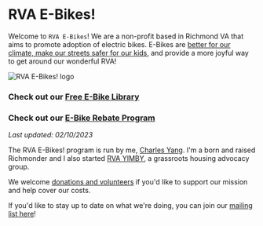 # RVA E-Bikes!

Welcome to `RVA E-Bikes`! We are a non-profit based in Richmond VA that aims to promote adoption of electric bikes. E-Bikes are [better for our climate, make our streets safer for our kids](https://charlesyang.substack.com/p/chartbook-electric-bikes-as-a-climate), and provide a more joyful way to get around our wonderful RVA!

![RVA E-Bikes! logo](/img/rva_ebikes_logo.jpg)


### Check out our [Free E-Bike Library](/library)

### Check out our [E-Bike Rebate Program](/rebates)

*Last updated: 02/10/2023*

The RVA E-Bikes! program is run by me, [Charles Yang](https://charlesxjyang.github.io/). I'm a born and raised Richmonder and I also started [RVA YIMBY](https://www.rvayimby.org/), a grassroots housing advocacy group.

We welcome [donations and volunteers](/support) if
you'd like to support our mission and help cover our costs.

If you'd like to stay up to date on what we're doing, you can join our [mailing list here](https://postal.hackclub.com/subscription?f=5woUKHu1s4XPW892OVums76k8Dsc763PRikd7YwMcUHwCvdkV5976394KFdqlsMECneN2u8QkXiax1FTZhQm2sdIWtWA)!